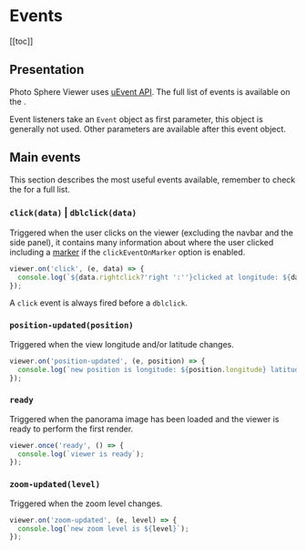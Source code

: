 # Events

[[toc]]

## Presentation

Photo Sphere Viewer uses [uEvent API](https://github.com/mistic100/uEvent#uevent). The full list of events is available on the <ApiLink page="PSV.html#.event:autorotate"/>.

Event listeners take an `Event` object as first parameter, this object is generally not used. Other parameters are available after this event object.

## Main events

This section describes the most useful events available, remember to check the <ApiLink page="PSV.html#.event:autorotate"/> for a full list.

### `click(data)` | `dblclick(data)`

Triggered when the user clicks on the viewer (excluding the navbar and the side panel), it contains many information about where the user clicked including a [marker](../plugins/plugin-markers.md) if the `clickEventOnMarker` option is enabled.

```js
viewer.on('click', (e, data) => {
  console.log(`${data.rightclick?'right ':''}clicked at longitude: ${data.longitude} latitude: ${data.latitude}`);
});
```

A `click` event is always fired before a `dblclick`.

### `position-updated(position)`

Triggered when the view longitude and/or latitude changes.

```js
viewer.on('position-updated', (e, position) => {
  console.log(`new position is longitude: ${position.longitude} latitude: ${position.latitude}`);
});
```

### `ready`

Triggered when the panorama image has been loaded and the viewer is ready to perform the first render.

```js
viewer.once('ready', () => {
  console.log(`viewer is ready`);
});
```

### `zoom-updated(level)`

Triggered when the zoom level changes.

```js
viewer.on('zoom-updated', (e, level) => {
  console.log(`new zoom level is ${level}`);
});
```

